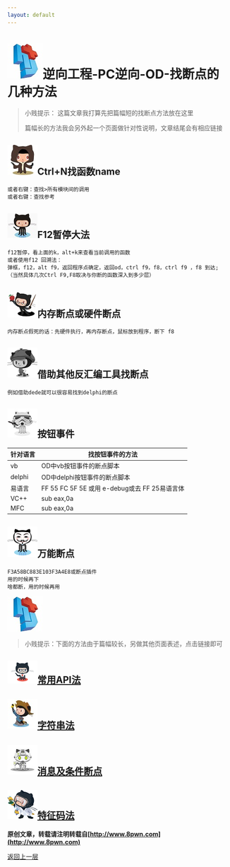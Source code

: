 ```yaml
---
layout: default
---
```

# ![](../img/hj.jpg)逆向工程-PC逆向-OD-找断点的几种方法
>小贱提示： 这篇文章我打算先把篇幅短的找断点方法放在这里
>
>篇幅长的方法我会另外起一个页面做针对性说明，文章结尾会有相应链接

## ![](../img/github1.png)Ctrl+N找函数name
```
或者右键：查找>所有模块间的调用
或者右键：查找参考
```
## ![](../img/github2.png)F12暂停大法
```
f12暂停，看上面的k，alt+k来查看当前调用的函数
或者使用f12 回溯法：
弹框，f12，alt f9，返回程序点确定，返回od，ctrl f9，f8，ctrl f9 ，f8 到达;
（当然具体几次Ctrl F9,F8取决与你断的函数深入到多少层）
```
## ![](../img/github3.png)内存断点或硬件断点
```
内存断点假死的话：先硬件执行，再内存断点，鼠标放到程序，断下 f8
```
## ![](../img/github4.png)借助其他反汇编工具找断点
```
例如借助dede就可以很容易找到delphi的断点
```
## ![](../img/github6.png)按钮事件

| 针对语言 | 找按钮事件的方法                              |
| -------- | --------------------------------------------- |
| vb       | OD中vb按钮事件的断点脚本                      |
| delphi   | OD中delphi按钮事件的断点脚本                  |
| 易语言   | FF 55 FC 5F 5E 或用 e-debug或去 FF 25易语言体 |
| VC++     | sub eax,0a                                    |
| MFC      | sub eax,0a                                    |

## ![](../img/github5.png)万能断点
```
F3A58BC883E103F3A4E8或断点插件
用的时候再下
啥都断，用的时候再用
```
![](../img/hj.jpg)
> 小贱提示：下面的方法由于篇幅较长，另做其他页面表述，点击链接即可

## ![](../img/github7.png)[常用API法](apibp)
## ![](../img/github8.png)[字符串法](stringbp)
## ![](../img/github9.png)[消息及条件断点](messagebp)
## ![](../img/github10.png)[特征码法](tezhengmabp)
__原创文章，转载请注明转载自[http://www.8pwn.com](http://www.8pwn.com)__

[返回上一层](./reverse)
